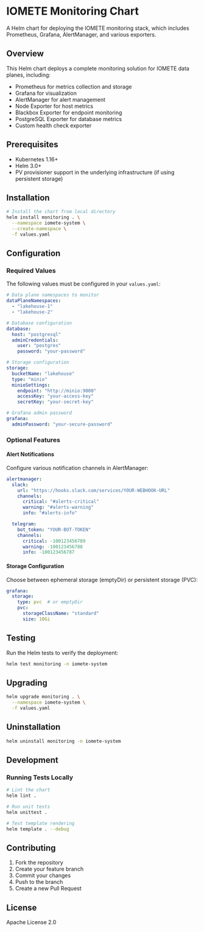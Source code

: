 # IOMETE Monitoring Chart

A Helm chart for deploying the IOMETE monitoring stack, which includes Prometheus, Grafana, AlertManager, and various exporters.

## Overview

This Helm chart deploys a complete monitoring solution for IOMETE data planes, including:

- Prometheus for metrics collection and storage
- Grafana for visualization
- AlertManager for alert management
- Node Exporter for host metrics
- Blackbox Exporter for endpoint monitoring
- PostgreSQL Exporter for database metrics
- Custom health check exporter

## Prerequisites

- Kubernetes 1.16+
- Helm 3.0+
- PV provisioner support in the underlying infrastructure (if using persistent storage)

## Installation

```bash
# Install the chart from local directory
helm install monitoring . \
  --namespace iomete-system \
  --create-namespace \
  -f values.yaml
```

## Configuration

### Required Values

The following values must be configured in your `values.yaml`:

```yaml
# Data plane namespaces to monitor
dataPlaneNamespaces:
  - "lakehouse-1"
  - "lakehouse-2"

# Database configuration
database:
  host: "postgresql"
  adminCredentials:
    user: "postgres"
    password: "your-password"

# Storage configuration
storage:
  bucketName: "lakehouse"
  type: "minio"
  minioSettings:
    endpoint: "http://minio:9000"
    accessKey: "your-access-key"
    secretKey: "your-secret-key"

# Grafana admin password
grafana:
  adminPassword: "your-secure-password"
```

### Optional Features

#### Alert Notifications

Configure various notification channels in AlertManager:

```yaml
alertmanager:
  slack:
    url: "https://hooks.slack.com/services/YOUR-WEBHOOK-URL"
    channels:
      critical: "#alerts-critical"
      warning: "#alerts-warning"
      info: "#alerts-info"

  telegram:
    bot_token: "YOUR-BOT-TOKEN"
    channels:
      critical: -100123456789
      warning: -100123456788
      info: -100123456787
```

#### Storage Configuration

Choose between ephemeral storage (emptyDir) or persistent storage (PVC):

```yaml
grafana:
  storage:
    type: pvc  # or emptyDir
    pvc:
      storageClassName: "standard"
      size: 10Gi
```

## Testing

Run the Helm tests to verify the deployment:

```bash
helm test monitoring -n iomete-system
```

## Upgrading

```bash
helm upgrade monitoring . \
  --namespace iomete-system \
  -f values.yaml
```

## Uninstallation

```bash
helm uninstall monitoring -n iomete-system
```

## Development

### Running Tests Locally

```bash
# Lint the chart
helm lint .

# Run unit tests
helm unittest .

# Test template rendering
helm template . --debug
```

## Contributing

1. Fork the repository
2. Create your feature branch
3. Commit your changes
4. Push to the branch
5. Create a new Pull Request

## License

Apache License 2.0 